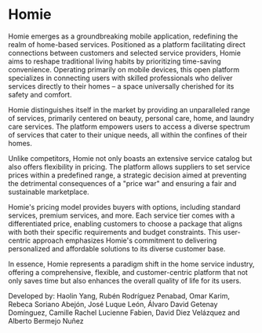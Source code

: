 # Homie


Homie emerges as a groundbreaking mobile application, redefining the realm of home-based services. Positioned as a platform facilitating direct connections between customers and selected service providers, Homie aims to reshape traditional living habits by prioritizing time-saving convenience. Operating primarily on mobile devices, this open platform specializes in connecting users with skilled professionals who deliver services directly to their homes – a space universally cherished for its safety and comfort.

Homie distinguishes itself in the market by providing an unparalleled range of services, primarily centered on beauty, personal care, home, and laundry care services. The platform empowers users to access a diverse spectrum of services that cater to their unique needs, all within the confines of their homes.

Unlike competitors, Homie not only boasts an extensive service catalog but also offers flexibility in pricing. The platform allows suppliers to set service prices within a predefined range, a strategic decision aimed at preventing the detrimental consequences of a "price war" and ensuring a fair and sustainable marketplace.

Homie's pricing model provides buyers with options, including standard services, premium services, and more. Each service tier comes with a differentiated price, enabling customers to choose a package that aligns with both their specific requirements and budget constraints. This user-centric approach emphasizes Homie's commitment to delivering personalized and affordable solutions to its diverse customer base.

In essence, Homie represents a paradigm shift in the home service industry, offering a comprehensive, flexible, and customer-centric platform that not only saves time but also enhances the overall quality of life for its users.

Developed by: Haolin Yang, Rubén Rodríguez Penabad, Omar Karim, Rebeca Soriano Abejón, José Luque León, Álvaro David Getenay Domínguez, Camille Rachel Lucienne Fabien, David Diez Velázquez and Alberto Bermejo Nuñez
